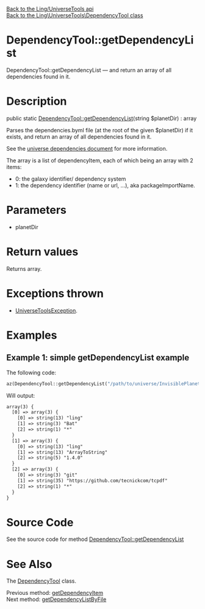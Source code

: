 [Back to the Ling/UniverseTools api](https://github.com/lingtalfi/UniverseTools/blob/master/doc/api/Ling/UniverseTools.md)<br>
[Back to the Ling\UniverseTools\DependencyTool class](https://github.com/lingtalfi/UniverseTools/blob/master/doc/api/Ling/UniverseTools/DependencyTool.md)


DependencyTool::getDependencyList
================



DependencyTool::getDependencyList — and return an array of all dependencies found in it.




Description
================


public static [DependencyTool::getDependencyList](https://github.com/lingtalfi/UniverseTools/blob/master/doc/api/Ling/UniverseTools/DependencyTool/getDependencyList.md)(string $planetDir) : array




Parses the dependencies.byml file (at the root of the given $planetDir) if it exists,
and return an array of all dependencies found in it.

See the [universe dependencies document](https://github.com/lingtalfi/TheScientist/blob/master/universe-dependencies-2019.md) for more information.

The array is a list of dependencyItem, each of which being an array with 2 items:

- 0: the galaxy identifier/ dependency system
- 1: the dependency identifier (name or url, ...), aka packageImportName.




Parameters
================


- planetDir

    


Return values
================

Returns array.


Exceptions thrown
================

- [UniverseToolsException](https://github.com/lingtalfi/UniverseTools/blob/master/doc/api/Ling/UniverseTools/Exception/UniverseToolsException.md).&nbsp;





Examples
================

Example 1: simple getDependencyList example
--------------



The following code:

```php
az(DependencyTool::getDependencyList("/path/to/universe/InvisiblePlanet"));
```


Will output:

```html
array(3) {
  [0] => array(3) {
    [0] => string(13) "ling"
    [1] => string(3) "Bat"
    [2] => string(1) "*"
  }
  [1] => array(3) {
    [0] => string(13) "ling"
    [1] => string(13) "ArrayToString"
    [2] => string(5) "1.4.0"
  }
  [2] => array(3) {
    [0] => string(3) "git"
    [1] => string(35) "https://github.com/tecnickcom/tcpdf"
    [2] => string(1) "*"
  }
}

```


Source Code
===========
See the source code for method [DependencyTool::getDependencyList](https://github.com/lingtalfi/UniverseTools/blob/master/DependencyTool.php#L333-L342)


See Also
================

The [DependencyTool](https://github.com/lingtalfi/UniverseTools/blob/master/doc/api/Ling/UniverseTools/DependencyTool.md) class.

Previous method: [getDependencyItem](https://github.com/lingtalfi/UniverseTools/blob/master/doc/api/Ling/UniverseTools/DependencyTool/getDependencyItem.md)<br>Next method: [getDependencyListByFile](https://github.com/lingtalfi/UniverseTools/blob/master/doc/api/Ling/UniverseTools/DependencyTool/getDependencyListByFile.md)<br>

